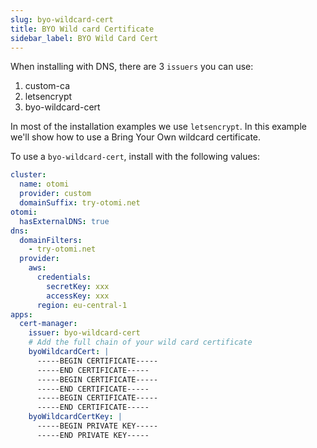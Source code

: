 ```yaml
---
slug: byo-wildcard-cert
title: BYO Wild card Certificate
sidebar_label: BYO Wild Card Cert
---
```


When installing with DNS, there are 3 `issuers` you can use:

1. custom-ca
2. letsencrypt
3. byo-wildcard-cert

In most of the installation examples we use `letsencrypt`. In this example we'll show how to use a Bring Your Own wildcard certificate.

To use a `byo-wildcard-cert`, install with the following values:

```yaml
cluster:
  name: otomi
  provider: custom
  domainSuffix: try-otomi.net
otomi:
  hasExternalDNS: true
dns:
  domainFilters: 
    - try-otomi.net
  provider:
    aws:
      credentials:
        secretKey: xxx
        accessKey: xxx
      region: eu-central-1
apps:
  cert-manager:
    issuer: byo-wildcard-cert
    # Add the full chain of your wild card certificate
    byoWildcardCert: |
      -----BEGIN CERTIFICATE-----
      -----END CERTIFICATE-----
      -----BEGIN CERTIFICATE-----
      -----END CERTIFICATE-----
      -----BEGIN CERTIFICATE-----
      -----END CERTIFICATE-----
    byoWildcardCertKey: |
      -----BEGIN PRIVATE KEY-----
      -----END PRIVATE KEY-----
```